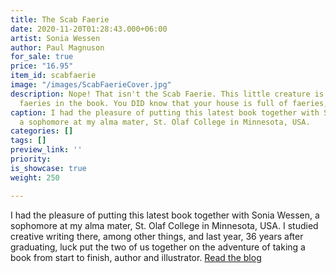 ```yaml
---
title: The Scab Faerie
date: 2020-11-20T01:28:43.000+06:00
artist: Sonia Wessen
author: Paul Magnuson
for_sale: true
price: "16.95"
item_id: scabfaerie
image: "/images/ScabFaerieCover.jpg"
description: Nope! That isn't the Scab Faerie. This little creature is one of many
  faeries in the book. You DID know that your house is full of faeries, didn't you?
caption: I had the pleasure of putting this latest book together with Sonia Wessen,
  a sophomore at my alma mater, St. Olaf College in Minnesota, USA.
categories: []
tags: []
preview_link: ''
priority:
is_showcase: true
weight: 250

---
```

I had the pleasure of putting this latest book together with Sonia Wessen, a sophomore at my alma mater, St. Olaf College in Minnesota, USA. I studied creative writing there, among other things, and last year, 36 years after graduating, luck put the two of us together on the adventure of taking a book from start to finish, author and illustrator. [Read the blog](http://blog.tieonline.com/the-scab-faerie/)
